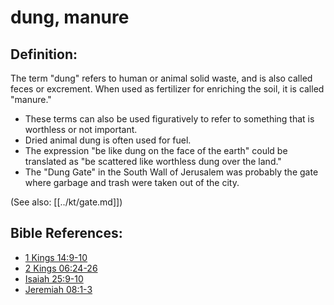 # dung, manure #

## Definition: ##

The term "dung" refers to human or animal solid waste, and is also called feces or excrement. When used as fertilizer for enriching the soil, it is called "manure."

* These terms can also be used figuratively to refer to something that is worthless or not important.
* Dried animal dung is often used for fuel.
* The expression "be like dung on the face of the earth" could be translated as "be scattered like worthless dung over the land."
* The "Dung Gate" in the South Wall of Jerusalem was probably the gate where garbage and trash were taken out of the city.

(See also: [[../kt/gate.md]])

## Bible References: ##

* [1 Kings 14:9-10](en/tn/1ki/help/14/09)
* [2 Kings 06:24-26](en/tn/2ki/help/06/24)
* [Isaiah 25:9-10](en/tn/isa/help/25/09)
* [Jeremiah 08:1-3](en/tn/jer/help/08/01)